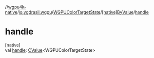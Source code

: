//[wgpu4k-native](../../../../index.md)/[io.ygdrasil.wgpu](../../index.md)/[WGPUColorTargetState](../index.md)/[[native]ByValue](index.md)/[handle](handle.md)

# handle

[native]\
val [handle](handle.md): [CValue](https://kotlinlang.org/api/core/kotlin-stdlib/kotlinx.cinterop/-c-value/index.html)&lt;WGPUColorTargetState&gt;